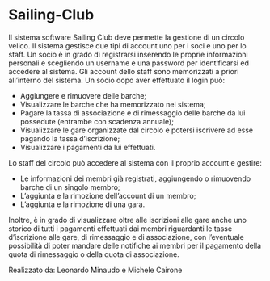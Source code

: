 # Sailing-Club
Il sistema software Sailing Club deve permette la gestione di un circolo velico.
Il sistema gestisce due tipi di account uno per i soci e uno per lo staff.
Un socio è in grado di registrarsi inserendo le proprie informazioni
personali e scegliendo un username e una password per identificarsi ed accedere al
sistema.
Gli account dello staff sono memorizzati a priori all’interno del sistema.
Un socio dopo aver effettuato il login può:
- Aggiungere e rimuovere delle barche;
- Visualizzare le barche che ha memorizzato nel sistema;
- Pagare la tassa di associazione e di rimessaggio delle barche da lui possedute
 (entrambe con scadenza annuale);
- Visualizzare le gare organizzate dal circolo e potersi iscrivere ad esse pagando
 la tassa d’iscrizione;
- Visualizzare i pagamenti da lui effettuati.

Lo staff del circolo può accedere al sistema con il proprio account e gestire:
- Le informazioni dei membri già registrati, aggiungendo o rimuovendo barche di
 un singolo membro;
- L’aggiunta e la rimozione dell’account di un membro;
- L’aggiunta e la rimozione di una gara.

Inoltre, è in grado di visualizzare oltre alle iscrizioni alle gare anche uno
storico di tutti i pagamenti effettuati dai membri riguardanti le tasse d’iscrizione alle
gare, di rimessaggio e di associazione, con l’eventuale possibilità di poter mandare
delle notifiche ai membri per il pagamento della quota di rimessaggio o della quota di
associazione.

Realizzato da: Leonardo Minaudo e Michele Cairone
